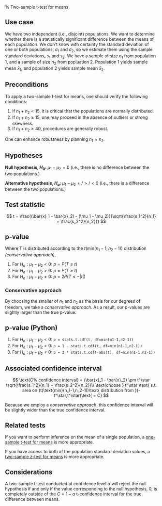 % Two-sample t-test for means
## Use case
We have two independent (i.e., disjoint) populations. We want to determine whether there is a statistically significant difference between the means of each population. We don't know with certainty the standard deviation of one or both populations, $\sigma_1$ and $\sigma_2$, so we estimate them using the sample standard deviations, $s_1$ and $s_2$. We have a sample of size $n_1$ from population 1, and a sample of size $n_2$ from popluation 2. Population 1 yields sample mean $\bar{x}_1$, and population 2 yields sample mean $\bar{x}_2$.

## Preconditions
To apply a two-sample t-test for means, one should verify the following conditions:

1. If $n_1 + n_2 < 15$, it is critical that the populations are normally distributed.
2. If $n_1 + n_2 \ge 15$, one may proceed in the absence of outliers or strong skewness.
3. If $n_1 + n_2 \ge 40$, procedures are generally robust.

One can enhance robustness by planning $n_1 \approx n_2$.

## Hypotheses

**Null hypothesis, $H_0$:** $\mu_1 - \mu_2 = 0$ (i.e., there is no difference between the two populations.)

**Alternative hypothesis, $H_a$:** $\mu_1 - \mu_2 \ne/>/< 0$ (i.e., there is a difference between the two populations.)

## Test statistic
$$
	t = \frac{(\bar{x}_1 - \bar{x}_2) - (\mu_1 - \mu_2)}{\sqrt{\frac{s_1^2}{n_1} + \frac{s_2^2}{n_2}}}
$$

## p-value

Where T is distributed according to the $t(\text{min}(n_1-1, n_2-1))$ distribution *(conservative approach)*,

1. For $H_a : \mu_1 - \mu_2 < 0$: $p = P(T \le t)$
2. For $H_a : \mu_1 - \mu_2 > 0$: $p = P(T \ge t)$
3. For $H_a : \mu_1 - \mu_2 \ne 0$: $p = 2P(T \le -|t|)$

### Conservative approach
By choosing the smaller of $n_1$ and $n_2$ as the basis for our degrees of freedom, we take a *conservative approach*. As a result, our p-values are slightly larger than the true p-value.

## p-value (Python)
1. For $H_a : \mu_1 - \mu_2 < 0$: `p = stats.t.cdf(t, df=min(n1-1,n2-1))`
2. For $H_a : \mu_1 - \mu_2 > 0$: `p = 1 - stats.t.cdf(t, df=min(n1-1,n2-1))`
3. For $H_a : \mu_1 - \mu_2 \ne 0$: `p = 2 * stats.t.cdf(-abs(t), df=min(n1-1,n2-1))`

## Associated confidence interval
$$
\text{C% confidence interval} = (\bar{x}_1 - \bar{x}_2) \pm t^\star \sqrt{\frac{s_1^2}{n_1} + \frac{s_2^2}{n_2}}\\
\text{choose } t^\star \text{ s.t. area on }t(\text{min}(n_1-1,n_2-1))\text{ distribution from }(-t^\star,t^\star)\text{ = C}
$$

Because we employ a *conservative approach*, this confidence interval will be slightly wider than the true confidence interval.

## Related tests
If you want to perform inference on the mean of a single population, a [one-sample t-test for means](ttest.html) is more appropriate.

If you have access to both of the population standard deviation values, a [two-sample z-test for means](twoztest.html) is more appropriate.

## Considerations
A two-sample t-test conducted at confidence level $\alpha$ will reject the null hypothesis if and only if the value corresponding to the null hypothesis, $0$, is completely outside of the $C = 1-\alpha$ t-confidence interval for the true difference between means.

